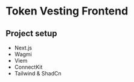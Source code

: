 # Token Vesting Frontend
## Project setup

- Next.js
- Wagmi
- Viem
- ConnectKit
- Tailwind & ShadCn

